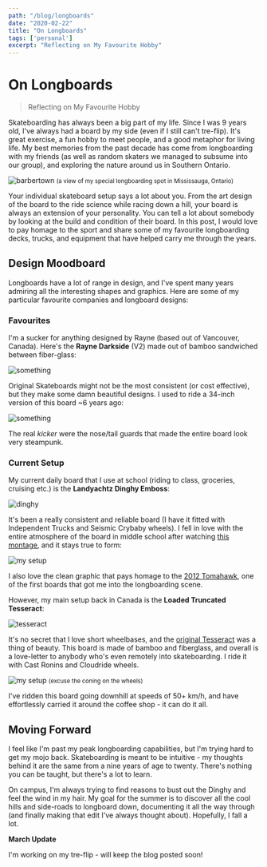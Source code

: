 ```yaml
---
path: "/blog/longboards"
date: "2020-02-22"
title: "On Longboards"
tags: ['personal']
excerpt: "Reflecting on My Favourite Hobby"
---
```


# On Longboards
> Reflecting on My Favourite Hobby

Skateboarding has always been a big part of my life. Since I was 9 years old, I've always had a board by my side (even if I still can't tre-flip). It's great exercise, a fun hobby to meet people, and a good metaphor for living life. My best memories from the past decade has come from longboarding with my friends (as well as random skaters we managed to subsume into our group), and exploring the nature around us in Southern Ontario.

![barbertown](https://i.imgur.com/TXeDhT4.jpg)
<small>(a view of my special longboarding spot in Mississauga, Ontario)</small>

Your individual skateboard setup says a lot about you. From the art design of the board to the ride science while racing down a hill, your board is always an extension of your personality. You can tell a lot about somebody by looking at the build and condition of their board. In this post, I would love to pay homage to the sport and share some of my favourite longboarding decks, trucks, and equipment that have helped carry me through the years.

## Design Moodboard
Longboards have a lot of range in design, and I've spent many years admiring all the interesting shapes and graphics. Here are some of my particular favourite companies and longboard designs:

### Favourites

I'm a sucker for anything designed by Rayne (based out of Vancouver, Canada). Here's the **Rayne Darkside** (V2) made out of bamboo sandwiched between fiber-glass:

![something](https://d3ol6qpodzlgj8.cloudfront.net/cdn/farfuture/urIXGF75Zuz732FXMZHsZVZD3Iqn5fhQO7GAReYntjc/mtime:1497632620/sites/default/files/styles/preview_jpg/public/product-images/Darkside%20V2_0.jpg?itok=TRO1YcIM)

Original Skateboards might not be the most consistent (or cost effective), but they make some damn beautiful designs. I used to ride a 34-inch version of this board ~6 years ago:

![something](https://www.pioneersboardshop.com/wp-content/uploads/Screen-shot-2012-06-25-at-4.46.29-PM.png)

The real *kicker* were the nose/tail guards that made the entire board look very steampunk.

### Current Setup
My current daily board that I use at school (riding to class, groceries, cruising etc.) is the **Landyachtz Dinghy Emboss**:

![dinghy](https://i5.walmartimages.com/asr/14ce04ee-0756-4002-bace-e3dd58eb9e47_1.07d76af3480f7ce64be1de20cd4ad7ea.jpeg)

It's been a really consistent and reliable board (I have it fitted with Independent Trucks and Seismic Crybaby wheels). I fell in love with the entire atmosphere of the board in middle school after watching [this montage](https://www.youtube.com/watch?v=kwaACZkB414), and it stays true to form:

![my setup](https://i.imgur.com/OYrXxPk.jpg)


I also love the clean graphic that pays homage to the [2012 Tomahawk](https://www.google.com/search?q=landyachtz+tomahawk&client=firefox-b-d&source=lnms&tbm=isch&sa=X&ved=2ahUKEwju_8WBx-XnAhXymOAKHfnkD_4Q_AUoAnoECAwQBA&biw=1792&bih=1058#imgrc=TnbkLUL10II5LM), one of the first boards that got me into the longboarding scene.

However, my main setup back in Canada is the **Loaded Truncated Tesseract**:

![tesseract](https://www.muirskate.com/photos/products/8444/hd_product_Loaded-Truncated-2019--Lognboard-%28Set-HD%29.png)

It's no secret that I love short wheelbases, and the [original Tesseract](https://www.youtube.com/watch?v=ZI6lcXKVT3U) was a thing of beauty. This board is made of bamboo and fiberglass, and overall is a love-letter to anybody who's even remotely into skateboarding. I ride it with Cast Ronins and Cloudride wheels.

![my setup](https://i.imgur.com/Ui7BKqp.jpg)
<small>(excuse the coning on the wheels)</small>

I've ridden this board going downhill at speeds of 50+ km/h, and have effortlessly carried it around the coffee shop - it can do it all.

## Moving Forward
I feel like I'm past my peak longboarding capabilities, but I'm trying hard to get my mojo back. Skateboarding is meant to be intuitive - my thoughts behind it are the same from a nine years of age to twenty. There's nothing you can be taught, but there's a lot to learn.

On campus, I'm always trying to find reasons to bust out the Dinghy and feel the wind in my hair. My goal for the summer is to discover all the cool hills and side-roads to longboard down, documenting it all the way through (and finally making that edit I've always thought about). Hopefully, I fall a lot.

**March Update**

I'm working on my tre-flip - will keep the blog posted soon!